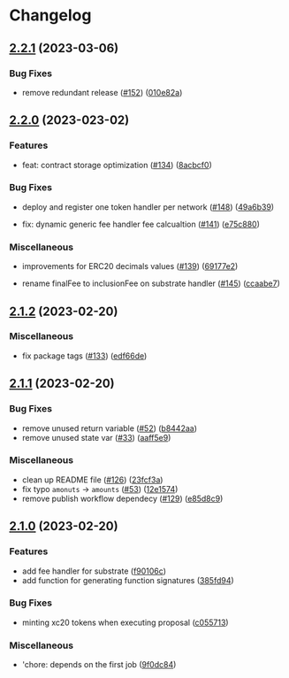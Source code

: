 # Changelog

## [2.2.1](https://github.com/sygmaprotocol/sygma-solidity/compare/v2.2.0...v2.2.1) (2023-03-06)


### Bug Fixes

* remove redundant release ([#152](https://github.com/sygmaprotocol/sygma-solidity/issues/152)) ([010e82a](https://github.com/sygmaprotocol/sygma-solidity/commit/010e82a8783339a4e17007bc3c51273faa86890d))


## [2.2.0](https://github.com/sygmaprotocol/sygma-solidity/compare/v2.1.2...v2.2.0) (2023-023-02)


### Features

* feat: contract storage optimization ([#134](https://github.com/sygmaprotocol/sygma-solidity/issues/134)) ([8acbcf0](https://github.com/sygmaprotocol/sygma-solidity/commit/8acbcf051959da21180cf8b9ea708860b0f2fb8e))


### Bug Fixes

* deploy and register one token handler per network ([#148](https://github.com/sygmaprotocol/sygma-solidity/issues/148)) ([49a6b39](https://github.com/sygmaprotocol/sygma-solidity/commit/49a6b3944f8156b5b9668fc0e2e7ac3ad9c0d322))

* fix: dynamic generic fee handler fee calcualtion ([#141](https://github.com/sygmaprotocol/sygma-solidity/issues/137)) ([e75c880](https://github.com/sygmaprotocol/sygma-solidity/commit/e75c8808b98934c5256a3cf50ae7df589a6a4394))


### Miscellaneous

* improvements for ERC20 decimals values ([#139](https://github.com/sygmaprotocol/sygma-solidity/issues/139)) ([69177e2](https://github.com/sygmaprotocol/sygma-solidity/commit/69177e2cc9866bcab0e55aaa59dc7d9712505db9))

* rename finalFee to inclusionFee on substrate handler ([#145](https://github.com/sygmaprotocol/sygma-solidity/issues/145)) ([ccaabe7](https://github.com/sygmaprotocol/sygma-solidity/commit/ccaabe718fb5315e4c8b3b2adb9756fadc662c91))

## [2.1.2](https://github.com/sygmaprotocol/sygma-solidity/compare/v2.1.1...v2.1.2) (2023-02-20)


### Miscellaneous

* fix package tags ([#133](https://github.com/sygmaprotocol/sygma-solidity/issues/133)) ([edf66de](https://github.com/sygmaprotocol/sygma-solidity/commit/edf66dee597e933f084c75e1646dee2c7405a24c))

## [2.1.1](https://github.com/sygmaprotocol/sygma-solidity/compare/v2.1.0...v2.1.1) (2023-02-20)


### Bug Fixes

* remove unused return variable ([#52](https://github.com/sygmaprotocol/sygma-solidity/issues/52)) ([b8442aa](https://github.com/sygmaprotocol/sygma-solidity/commit/b8442aacd66f1a5c9dae6575b676bccf9a81f153))
* remove unused state var ([#33](https://github.com/sygmaprotocol/sygma-solidity/issues/33)) ([aaff5e9](https://github.com/sygmaprotocol/sygma-solidity/commit/aaff5e98ffbc3bb4516ea929f16ac10ef74469b0))


### Miscellaneous

* clean up README file ([#126](https://github.com/sygmaprotocol/sygma-solidity/issues/126)) ([23fcf3a](https://github.com/sygmaprotocol/sygma-solidity/commit/23fcf3a5e909d07190ce006873dc8a03a15bc126))
* fix typo `amonuts` -&gt; `amounts` ([#53](https://github.com/sygmaprotocol/sygma-solidity/issues/53)) ([12e1574](https://github.com/sygmaprotocol/sygma-solidity/commit/12e15746281e29c773254e44b893e816e379b8f2))
* remove publish workflow dependecy ([#129](https://github.com/sygmaprotocol/sygma-solidity/issues/129)) ([e85d8c9](https://github.com/sygmaprotocol/sygma-solidity/commit/e85d8c9e2fdcca9a2ad8ef7fa2e2e3f6fee00ad5))

## [2.1.0](https://github.com/sygmaprotocol/sygma-solidity/compare/v2.0.0...v2.1.0) (2023-02-20)


### Features

* add fee handler for substrate ([f90106c](https://github.com/sygmaprotocol/sygma-solidity/commit/f90106ce5f57848efc6d6059212373fcd05654b8))
* add function for generating function signatures ([385fd94](https://github.com/sygmaprotocol/sygma-solidity/commit/385fd94e4758478e418fc0ef237926ad26a8e39e))


### Bug Fixes

* minting xc20 tokens when executing proposal ([c055713](https://github.com/sygmaprotocol/sygma-solidity/commit/c0557133d773ec5ba0caa3e8b40b3389a8e75a77))


### Miscellaneous

* 'chore: depends on the first job ([9f0dc84](https://github.com/sygmaprotocol/sygma-solidity/commit/9f0dc84313697ed6abd56ed1e81d928ee08ce837))

